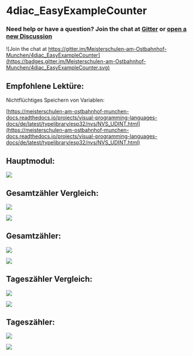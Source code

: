 # 4diac\_EasyExampleCounter

### Need help or have a question? Join the chat at [Gitter](https://gitter.im/Meisterschulen-am-Ostbahnhof-Munchen/4diac_EasyExampleCounter) or [open a new Discussion](https://github.com/Meisterschulen-am-Ostbahnhof-Munchen/4diac_EasyExampleCounter/discussions)

![Join the chat at https://gitter.im/Meisterschulen-am-Ostbahnhof-Munchen/4diac_EasyExampleCounter](https://badges.gitter.im/Meisterschulen-am-Ostbahnhof-Munchen/4diac_EasyExampleCounter.svg)

## Empfohlene Lektüre:

Nichtflüchtiges Speichern von Variablen: 

[https://meisterschulen-am-ostbahnhof-munchen-docs.readthedocs.io/projects/visual-programming-languages-docs/de/latest/typelibrary/esp32/nvs/NVS_UDINT.html](https://meisterschulen-am-ostbahnhof-munchen-docs.readthedocs.io/projects/visual-programming-languages-docs/de/latest/typelibrary/esp32/nvs/NVS_UDINT.html)

## Hauptmodul:

![](https://user-images.githubusercontent.com/69573151/219947992-8e6414ea-a181-41e9-81e5-1dc29cbe2120.png)

## Gesamtzähler Vergleich:

![](https://user-images.githubusercontent.com/69573151/219948036-2cfce50d-9769-4d47-9cd4-543851be7efc.png)

![](https://user-images.githubusercontent.com/69573151/219948067-abda088a-f042-4663-ba1f-0a3b1068d44a.png)

## Gesamtzähler:

![](https://user-images.githubusercontent.com/69573151/219947882-5a4a3e4b-6107-4495-8c23-34321add207f.png)

![](https://user-images.githubusercontent.com/69573151/219947910-1d321b98-55f1-4a43-97d5-b582c07d88fd.png)

## Tageszähler Vergleich:

![](https://user-images.githubusercontent.com/69573151/219948081-e61df685-7ed4-4808-820a-2dec7c4454d8.png)

![](https://user-images.githubusercontent.com/69573151/219948102-a102f6c7-0864-4afb-b1f7-fb98314549fa.png)

## Tageszähler:

![](https://user-images.githubusercontent.com/69573151/219947916-bf09f561-3c7e-48ab-9b3f-d8b61eb099f6.png)

![](https://user-images.githubusercontent.com/69573151/219947925-397bac5b-ed45-40cb-9fd2-514163dc8d6d.png)
